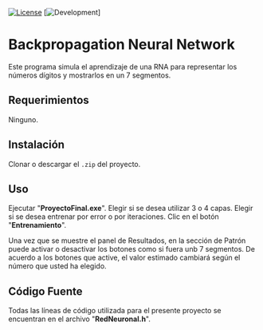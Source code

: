 [![License](https://img.shields.io/apm/l/vim-mode.svg)](https://opensource.org/licenses/MIT) [![Development](https://img.shields.io/badge/development-done-green.svg)]
# Backpropagation Neural Network
Este programa simula el aprendizaje de una RNA para representar los números dígitos y mostrarlos en un 7 segmentos.

## Requerimientos
Ninguno.

## Instalación
Clonar o descargar el `.zip` del proyecto.

## Uso
Ejecutar "**ProyectoFinal.exe**".
Elegir si se desea utilizar 3 o 4 capas.
Elegir si se desea entrenar por error o por iteraciones.
Clic en el botón "**Entrenamiento**".

Una vez que se muestre el panel de Resultados, en la sección de Patrón puede activar o desactivar los botones como si fuera unb 7 segmentos. De acuerdo a los botones que active, el valor estimado cambiará según el número que usted ha elegido.

## Código Fuente
Todas las líneas de código utilizada para el presente proyecto se encuentran en el archivo "**RedNeuronal.h**".
